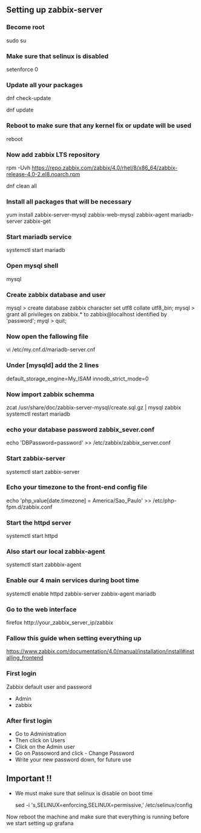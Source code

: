 ## Setting up zabbix-server


### Become root
 sudo su


### Make sure that selinux is disabled
 setenforce 0 


### Update all your packages
 dnf check-update
 
 dnf update


### Reboot to make sure that any kernel fix or update will be used
 reboot


### Now add zabbix LTS repository
 rpm -Uvh https://repo.zabbix.com/zabbix/4.0/rhel/8/x86_64/zabbix-release-4.0-2.el8.noarch.rpm
 
 dnf clean all


### Install all packages that will be necessary 
 yum install zabbix-server-mysql zabbix-web-mysql zabbix-agent mariadb-server zabbix-get


### Start mariadb service
 systemctl start mariadb


### Open mysql shell
 mysql


### Create zabbix database and user
  mysql > create database zabbix character set utf8 collate utf8_bin;
  mysql > grant all privileges on zabbix.* to zabbix@localhost identified by 'password';
  myql > quit; 


### Now open the fallowing file
 vi /etc/my.cnf.d/mariadb-server.cnf 


### Under [mysqld] add the 2 lines
 default_storage_engine=My_ISAM
 innodb_strict_mode=0


### Now import zabbix schemma
 zcat /usr/share/doc/zabbix-server-mysql/create.sql.gz | mysql  zabbix 
 systemctl restart mariadb


### echo your database password zabbix_sever.conf 
 echo 'DBPassword=password' >> /etc/zabbix/zabbix_server.conf


### Start zabbix-server 
systemctl start zabbix-server


### Echo your timezone to  the front-end config file
 echo 'php_value[date.timezone] = America/Sao_Paulo' >>  /etc/php-fpm.d/zabbix.conf


### Start the httpd server 
 systemctl start httpd 


### Also start our local zabbix-agent 
 systemctl start zabbbix-agent


### Enable our 4 main services during boot time
 systemctl enable httpd zabbix-server zabbix-agent mariadb


### Go to the web interface 
 firefox http://your_zabbix_server_ip/zabbix


### Fallow this guide when setting everything up
 https://www.zabbix.com/documentation/4.0/manual/installation/install#installing_frontend


### First login
Zabbix default user and password
- Admin
- zabbix

### After first login 
 - Go to Administration
 - Then click on Users
 - Click on the Admin user
 - Go on Passoword and click - Change Password
 - Write your new password down, for future use


## Important !!
- We must make sure that selinux is disable on boot time

  sed -i 's,SELINUX=enforcing,SELINUX=permissive,' /etc/selinux/config

Now reboot the machine and make sure that everything is running before we start setting up grafana 

